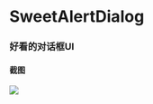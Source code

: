 
# SweetAlertDialog


### 好看的对话框UI


#### 截图

![](https://img2023.cnblogs.com/blog/1162622/202212/1162622-20221227144426681-880709558.jpg)
